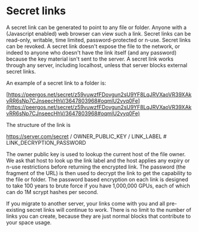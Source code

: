 # Secret links

A secret link can be generated to point to any file or folder. Anyone with a (Javascript enabled) web browser can view such a link. Secret links can be read-only, writable, time limited, password-protected or n-use. Secret links can be revoked. A secret link doesn't expose the file to the network, or indeed to anyone who doesn't have the link itself (and any password) because the key material isn't sent to the server. A secret link works through any server, including localhost, unless that server blocks external secret links. 

An example of a secret link to a folder is:

[https://peergos.net/secret/z59vuwzfFDovgun2sU9YF8LqJRVXaoVR39XAkvRR6sNp7CJnseecHhV/3647803968#oqmlU2vyq0Fe](https://peergos.net/secret/z59vuwzfFDovgun2sU9YF8LqJRVXaoVR39XAkvRR6sNp7CJnseecHhV/3647803968#oqmlU2vyq0Fe)

The structure of the link is

https://server.com/secret / OWNER_PUBLIC_KEY / LINK_LABEL # LINK_DECRYPTION_PASSWORD

The owner public key is used to lookup the current host of the file owner. We ask that host to look up the link label and the host applies any expiry or n-use restrictions before returning the encrypted link. The password (the fragment of the URL) is then used to decrypt the link to get the capability to the file or folder. The password based encryption on each link is designed to take 100 years to brute force if you have 1,000,000 GPUs, each of which can do 1M scrypt hashes per second.

If you migrate to another server, your links come with you and all pre-existing secret links will continue to work. There is no limit to the number of links you can create, because they are just normal blocks that contribute to your space usage.